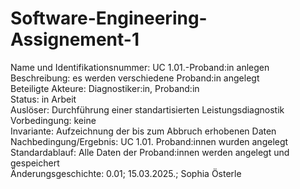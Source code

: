 # Software-Engineering-Assignement-1
Name und Identifikationsnummer: UC 1.01.-Proband:in anlegen  
Beschreibung: es werden verschiedene Proband:in angelegt  
Beteiligte Akteure: Diagnostiker:in, Proband:in   
Status: in Arbeit  
Auslöser: Durchführung einer standartisierten Leistungsdiagnostik  
Vorbedingung: keine  
Invariante: Aufzeichnung der bis zum Abbruch erhobenen Daten  
Nachbedingung/Ergebnis: UC 1.01. Proband:innen wurden angelegt  
Standardablauf: Alle Daten der Proband:innen werden angelegt und gespeichert  
Änderungsgeschichte: 0.01; 15.03.2025.; Sophia Österle  
